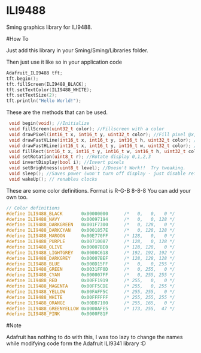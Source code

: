 # ILI9488

Sming graphics library for ILI9488.

#How To

Just add this library in your Sming/Sming/Libraries folder.

Then just use it like so in your application code

```C++
Adafruit_ILI9488 tft;
tft.begin();
tft.fillScreen(ILI9488_BLACK);
tft.setTextColor(ILI9488_WHITE);
tft.setTextSize(2);
tft.println("Hello World!");
```

These are the methods that can be used.

```C
 void begin(void); //Initialize
 void fillScreen(uint32_t color); //Fillscreen with a color
 void drawPixel(int16_t x, int16_t y, uint32_t color); //Fill pixel @x,y with color
 void drawFastVLine(int16_t x, int16_t y, int16_t h, uint32_t color); //Draw vertical line starting from x,y of length h
 void drawFastHLine(int16_t x, int16_t y, int16_t w, uint32_t color); //Draw horizontal line starting form x,y of len w
 void fillRect(int16_t x, int16_t y, int16_t w, int16_t h, uint32_t color); //Draw rectangle @x,y of wid=w,ht=h and fill with color
 void setRotation(uint8_t r); //Rotate display 0,1,2,3
 void invertDisplay(bool i); //Invert pixels
 void setBrightness(uint8_t level); //Doesn't Work!!  Try tweaking.
 void sleep(); //Saves power (won't turn off display - just disable refresh clocks)
 void wakeUp(); // renables clocks
```

These are some color definitions. Format is R-G-B 8-8-8 You can add your own too.

```C++
// Color definitions
#define ILI9488_BLACK       0x00000000      /*   0,   0,   0 */
#define ILI9488_NAVY        0x00097194      /*   0,   0, 128 */
#define ILI9488_DARKGREEN   0x001F7300      /*   0, 128,   0 */
#define ILI9488_DARKCYAN    0x0001857E      /*   0, 128, 128 */
#define ILI9488_MAROON      0x00E770FF      /* 128,   0,   0 */
#define ILI9488_PURPLE      0x00710087      /* 128,   0, 128 */
#define ILI9488_OLIVE       0x00007BE0      /* 128, 128,   0 */
#define ILI9488_LIGHTGREY   0x0000C618      /* 192, 192, 192 */
#define ILI9488_DARKGREY    0x00007BEF      /* 128, 128, 128 */
#define ILI9488_BLUE        0x000D15FF      /*   0,   0, 255 */
#define ILI9488_GREEN       0x0031FF0D      /*   0, 255,   0 */
#define ILI9488_CYAN        0x000007FF      /*   0, 255, 255 */
#define ILI9488_RED         0x00FF1919      /* 255,   0,   0 */
#define ILI9488_MAGENTA     0x00FF5CDE      /* 255,   0, 255 */
#define ILI9488_YELLOW      0x00FAFF5C      /* 255, 255,   0 */
#define ILI9488_WHITE       0x00FFFFFF      /* 255, 255, 255 */
#define ILI9488_ORANGE      0x00DB7100      /* 255, 165,   0 */
#define ILI9488_GREENYELLOW 0x0000AFE5      /* 173, 255,  47 */
#define ILI9488_PINK        0x0000F81F
```
#Note

Adafruit has nothing to do with this, I was too lazy to change the names while modifying code form the Adafruit ILI9341 library :D


